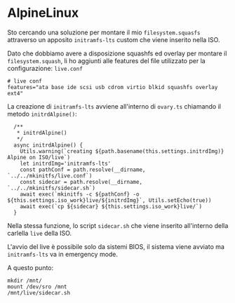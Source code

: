 # AlpineLinux

Sto cercando una soluzione per montare il mio `filesystem.squasfs` attraverso un apposito `initramfs-lts` custom che viene inserito nella ISO.

Dato che  dobbiamo avere a disposizione squashfs ed overlay per montare il `filesystem.squash`, li ho aggiunti alle features del file utilizzato per la configurazione: `live.conf`

```
# live conf
features="ata base ide scsi usb cdrom virtio blkid squashfs overlay ext4"
```

La creazione di `initramfs-lts` avviene all'interno di `ovary.ts` chiamando il metodo `initrdAlpine()`:

```
  /**
   * initrdAlpine()
   */
  async initrdAlpine() {
    Utils.warning(`creating ${path.basename(this.settings.initrdImg)} Alpine on ISO/live`)
    let initrdImg='initramfs-lts'
    const pathConf = path.resolve(__dirname, `../../mkinitfs/live.conf`)
    const sidecar = path.resolve(__dirname, `../../mkinitfs/sidecar.sh`)
    await exec(`mkinitfs -c ${pathConf} -o ${this.settings.iso_work}live/${initrdImg}`, Utils.setEcho(true))    
    await exec(`cp ${sidecar} ${this.settings.iso_work}live/`)
  }
```

Nella stessa funzione, lo script `sidecar.sh` che viene inserito all'interno della carlella `live` della ISO.


L'avvio del live è possibile solo da sistemi BIOS, il sistema viene avviato ma `initramfs-lts` va in emergency mode.

A questo punto:

```
mkdir /mnt/
mount /dev/sro /mnt
/mnt/live/sidecar.sh
```

